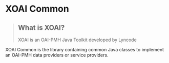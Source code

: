 XOAI Common
===========

> ## What is XOAI?
> 
> XOAI is an OAI-PMH Java Toolkit developed by Lyncode

XOAI Common is the library containing common Java classes to 
implement an OAI-PMH data providers or service providers.

